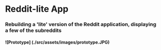 # Reddit-lite App

### Rebuilding a 'lite' version of the Reddit application, displaying a few of the subreddits 

#### ![Prototype] (./src/assets/images/prototype.JPG) 